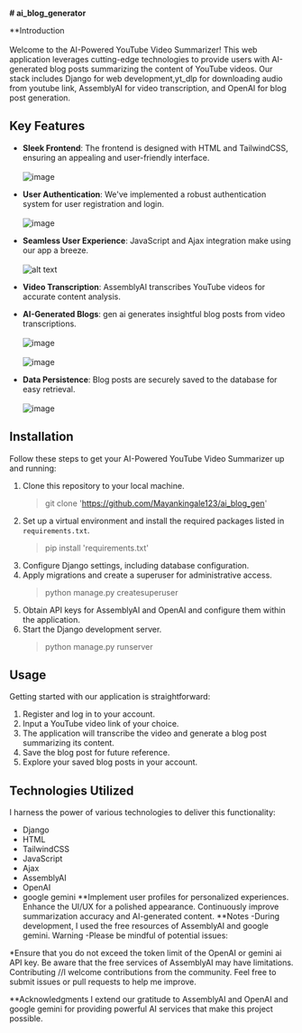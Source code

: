 **# ai_blog_generator**


**Introduction <br> <br>
Welcome to the AI-Powered YouTube Video Summarizer! This web application leverages cutting-edge technologies to provide users with AI-generated blog posts summarizing the content of YouTube videos. Our stack includes Django for web development,yt_dlp for downloading audio from youtube link, AssemblyAI for video transcription, and OpenAI for blog post generation.

## Key Features
- **Sleek Frontend**: The frontend is designed with HTML and TailwindCSS, ensuring an appealing and user-friendly interface.
  <br><br>
  ![image](https://github.com/user-attachments/assets/b41dbded-0d7b-4284-9175-b14a94d54494)




- **User Authentication**: We've implemented a robust authentication system for user registration and login.
  <br><br>
  ![image](https://github.com/user-attachments/assets/0d574131-3683-4f59-b314-62659cd7519e)



- **Seamless User Experience**: JavaScript and Ajax integration make using our app a breeze.
  <br><br>
![alt text](image.png)


- **Video Transcription**: AssemblyAI transcribes YouTube videos for accurate content analysis.

- **AI-Generated Blogs**: gen ai generates insightful blog posts from video transcriptions.
  <br><br>
![image](https://github.com/user-attachments/assets/2c9e8745-3e97-4252-af76-44c38df655f8)
<br><br>
![image](https://github.com/user-attachments/assets/964313a7-e622-4588-a3f5-4d61f1ef7fb8)



- **Data Persistence**: Blog posts are securely saved to the database for easy retrieval.
  <br><br>
![image](https://github.com/user-attachments/assets/dbc6b255-bb3a-46da-a34f-713862b18166)


## Installation
Follow these steps to get your AI-Powered YouTube Video Summarizer up and running:

1. Clone this repository to your local machine.
   > git clone 'https://github.com/Mayankingale123/ai_blog_gen'
3. Set up a virtual environment and install the required packages listed in `requirements.txt`.
   > pip install 'requirements.txt'
4. Configure Django settings, including database configuration.
5. Apply migrations and create a superuser for administrative access.
   > python manage.py createsuperuser
7. Obtain API keys for AssemblyAI and OpenAI and configure them within the application.
8. Start the Django development server.
   > python manage.py runserver

## Usage
Getting started with our application is straightforward:

1. Register and log in to your account.
2. Input a YouTube video link of your choice.
3. The application will transcribe the video and generate a blog post summarizing its content.
4. Save the blog post for future reference.
5. Explore your saved blog posts in your account.

## Technologies Utilized
I harness the power of various technologies to deliver this functionality:

- Django
- HTML
- TailwindCSS
- JavaScript
- Ajax
- AssemblyAI
- OpenAI
- google gemini
**Implement user profiles for personalized experiences.
Enhance the UI/UX for a polished appearance.
Continuously improve summarization accuracy and AI-generated content.
**Notes
-During development, I used the free resources of AssemblyAI and google gemini. 
 Warning
-Please be mindful of potential issues:

*Ensure that you do not exceed the token limit of the OpenAI or gemini ai API key.
 Be aware that the free services of AssemblyAI may have limitations.
 Contributing
//I welcome contributions from the community. Feel free to submit issues or pull requests to help me improve.

**Acknowledgments
  I extend our gratitude to AssemblyAI and OpenAI and google gemini for providing powerful AI services that make this project possible.



